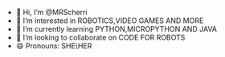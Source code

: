 - 👋 Hi, I’m @MRScherri
- 👀 I’m interested in ROBOTICS,VIDEO GAMES AND MORE
- 🌱 I’m currently learning PYTHON,MICROPYTHON AND JAVA
- 💞️ I’m looking to collaborate on CODE FOR ROBOTS
- 😄 Pronouns: SHE\HER

<!---
MRScherri/MRScherri is a ✨ special ✨ repository because its `README.md` (this file) appears on your GitHub profile.
You can click the Preview link to take a look at your changes.
--->
